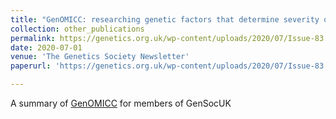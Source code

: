 ```yaml
---
title: "GenOMICC: researching genetic factors that determine severity of SARS-CoV-2."
collection: other_publications
permalink: https://genetics.org.uk/wp-content/uploads/2020/07/Issue-83.pdf
date: 2020-07-01
venue: 'The Genetics Society Newsletter'
paperurl: 'https://genetics.org.uk/wp-content/uploads/2020/07/Issue-83.pdf'

---
```


A summary of [GenOMICC](www.genomicc.org) for members of GenSocUK